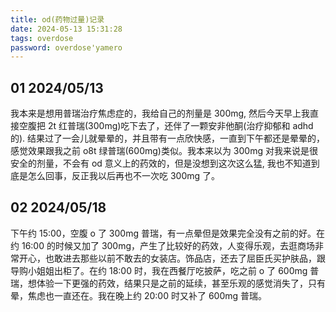 ```yaml
---
title: od(药物过量)记录
date: 2024-05-13 15:31:28
tags: overdose
password: overdose'yamero
---
```


## 01 2024/05/13

我本来是想用普瑞治疗焦虑症的，我给自己的剂量是 300mg, 然后今天早上我直接空腹把 2t 红普瑞(300mg)吃下去了，还伴了一颗安非他酮(治疗抑郁和 adhd 的). 结果过了一会儿就晕晕的，并且带有一点欣快感，一直到下午都还是晕晕的，感觉效果跟我之前 o8t 绿普瑞(600mg)类似。我本来以为 300mg 对我来说是很安全的剂量，不会有 od 意义上的药效的，但是没想到这次这么猛, 我也不知道到底是怎么回事，反正我以后再也不一次吃 300mg 了。

## 02 2024/05/18

下午约 15:00，空腹 o 了 300mg 普瑞，有一点晕但是效果完全没有之前的好。在约 16:00 的时候又加了 300mg，产生了比较好的药效，人变得乐观，去逛商场非常开心，也敢进去那些以前不敢去的女装店。饰品店，还去了屈臣氏买护肤品，跟导购小姐姐出柜了。在约 18:00 时，我在西餐厅吃披萨，吃之前 o 了 600mg 普瑞，想体验一下更强的药效，结果只是之前的延续，甚至乐观的感觉消失了，只有晕，焦虑也一直还在。我在晚上约 20:00 时又补了 600mg 普瑞。
